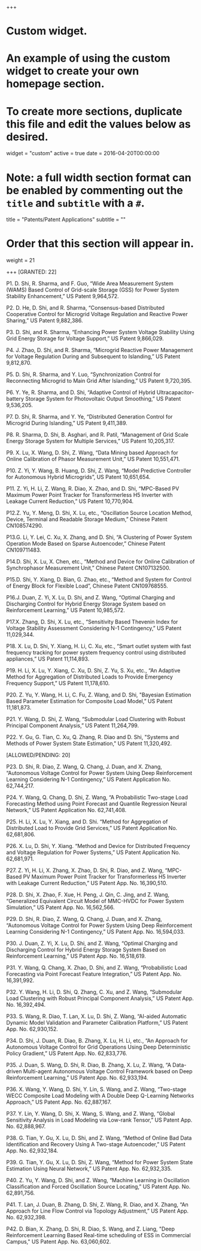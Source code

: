 +++
# Custom widget.
# An example of using the custom widget to create your own homepage section.
# To create more sections, duplicate this file and edit the values below as desired.
widget = "custom"
active = true
date = 2016-04-20T00:00:00

# Note: a full width section format can be enabled by commenting out the `title` and `subtitle` with a `#`.
title = "Patents/Patent Applications"
subtitle = ""

# Order that this section will appear in.
weight = 21

+++
[GRANTED: 22]

P1.	D. Shi, R. Sharma, and F. Guo, “Wide Area Measurement System (WAMS) Based Control of Grid-scale Storage (GSS) for Power System Stability Enhancement,” US Patent 9,964,572.

P2.	D. He, D. Shi, and R. Sharma, “Consensus-based Distributed Cooperative Control for Microgrid Voltage Regulation and Reactive Power Sharing,” US Patent 9,882,386.

P3.	D. Shi, and R. Sharma, “Enhancing Power System Voltage Stability Using Grid Energy Storage for Voltage Support,” US Patent 9,866,029.

P4.	J. Zhao, D. Shi, and R. Sharma, “Microgrid Reactive Power Management for Voltage Regulation During and Subsequent to Islanding,” US Patent 9,812,870.

P5.	D. Shi, R. Sharma, and Y. Luo, “Synchronization Control for Reconnecting Microgrid to Main Grid After Islanding,” US Patent 9,720,395.

P6.	Y. Ye, R. Sharma, and D. Shi, “Adaptive Control of Hybrid Ultracapacitor-battery Storage System for Photovoltaic Output Smoothing,” US Patent 9,536,205.

P7.	D. Shi, R. Sharma, and Y. Ye, “Distributed Generation Control for Microgrid During Islanding,” US Patent 9,411,389.

P8. R. Sharma, D. Shi, B. Asghari, and R. Patil, “Management of Grid Scale Energy Storage System for Multiple Services,” US Patent 10,205,317.

P9. X. Lu, X. Wang, D. Shi, Z. Wang, “Data Mining based Approach for Online Calibration of Phasor Measurement Unit,” US Patent 10,551,471.

P10.	Z. Yi, Y. Wang, B. Huang, D. Shi, Z. Wang, “Model Predictive Controller for Autonomous Hybrid Microgrids”, US Patent 10,651,654.

P11.	Z. Yi, H. Li, Z. Wang, R. Diao, X. Zhao, and D. Shi, “MPC-Based PV Maximum Power Point Tracker for Transformerless H5 Inverter with Leakage Current Reduction,” US Patent 10,770,904.

P12.Z. Yu, Y. Meng, D. Shi, X. Lu, etc., “Oscillation Source Location Method, Device, Terminal and Readable Storage Medium,” Chinese Patent CN108574290.

P13.G. Li, Y. Lei, C. Xu, X. Zhang, and D. Shi, “A Clustering of Power System Operation Mode Based on Sparse Autoencoder,” Chinese Patent CN109711483.

P14.D. Shi, X. Lu, X. Chen, etc., “Method and Device for Online Calibration of Synchrophasor Measurement Unit,” Chinese Patent CN107132500.

P15.D. Shi, Y. Xiang, D. Bian, G. Zhao, etc., “Method and System for Control of Energy Block for Flexible Load”, Chinese Patent CN109768555.

P16.J. Duan, Z. Yi, X. Lu, D. Shi, and Z. Wang, “Optimal Charging and Discharging Control for Hybrid Energy Storage System based on Reinforcement Learning,” US Patent 10,985,572.

P17.X. Zhang, D. Shi, X. Lu, etc., “Sensitivity Based Thevenin Index for Voltage Stability Assessment Considering N-1 Contingency,” US Patent 11,029,344.

P18.	X. Lu, D. Shi, Y. Xiang, H. Li, C. Xu, etc., “Smart outlet system with fast frequency tracking for power system frequency control using distributed appliances,” US Patent 11,114,893.

P19.	H. Li, X. Lu, Y. Xiang, C. Xu, D. Shi, Z. Yu, S. Xu, etc., “An Adaptive Method for Aggregation of Distributed Loads to Provide Emergency Frequency Support,” US Patent 11,178,610.

P20. Z. Yu, Y. Wang, H. Li, C. Fu, Z. Wang, and D. Shi, "Bayesian Estimation Based Parameter Estimation for Composite Load Model,” US Patent 11,181,873.

P21.	Y. Wang, D. Shi, Z. Wang, “Submodular Load Clustering with Robust Principal Component Analysis,” US Patent 11,264,799.

P22.  Y. Gu, G. Tian, C. Xu, Q. Zhang, R. Diao and D. Shi, "Systems and Methods of Power System State Estimation," US Patent 11,320,492.

[ALLOWED/PENDING: 20]

P23.	D. Shi, R. Diao, Z. Wang, Q. Chang, J. Duan, and X. Zhang, “Autonomous Voltage Control for Power System Using Deep Reinforcement Learning Considering N-1 Contingency,” US Patent Application No. 62,744,217.

P24.	Y. Wang, Q. Chang, D. Shi, Z. Wang, “A Probabilistic Two-stage Load Forecasting Method using Point Forecast and Quantile Regression Neural Network,” US Patent Application No. 62,741,408.

P25.	H. Li, X. Lu, Y. Xiang, and D. Shi. “Method for Aggregation of Distributed Load to Provide Grid Services,” US Patent Application No. 62,681,806.

P26.	X. Lu, D. Shi, Y. Xiang. “Method and Device for Distributed Frequency and Voltage Regulation for Power Systems,” US Patent Application No. 62,681,971.

P27.	Z. Yi, H. Li, X. Zhang, X. Zhao, D. Shi, R. Diao, and Z. Wang, “MPC-Based PV Maximum Power Point Tracker for Transformerless H5 Inverter with Leakage Current Reduction,” US Patent App. No. 16,390,510.

P28.	D. Shi, X. Zhao, F. Xue, H. Peng, J. Qin, C. Jing, and Z. Wang, “Generalized Equivalent Circuit Model of MMC-HVDC for Power System Simulation,” US Patent App. No. 16,562,566.

P29.	D. Shi, R. Diao, Z. Wang, Q. Chang, J. Duan, and X. Zhang, “Autonomous Voltage Control for Power System Using Deep Reinforcement Learning Considering N-1 Contingency,” US Patent App. No. 16,594,033.

P30.	J. Duan, Z. Yi, X. Lu, D. Shi, and Z. Wang, “Optimal Charging and Discharging Control for Hybrid Energy Storage System Based on Reinforcement Learning,” US Patent App. No. 16,518,619.

P31.	Y. Wang, Q. Chang, X. Zhao, D. Shi, and Z. Wang, “Probabilistic Load Forecasting via Point Forecast Feature Integration,” US Patent App. No. 16,391,992.

P32.	Y. Wang, H. Li, D. Shi, Q. Zhang, C. Xu, and Z. Wang, “Submodular Load Clustering with Robust Principal Component Analysis,” US Patent App. No. 16,392,494.

P33.	S. Wang, R. Diao, T. Lan, X. Lu, D. Shi, Z. Wang, “AI-aided Automatic Dynamic Model Validation and Parameter Calibration Platform,” US Patent App. No. 62,930,152.

P34.	D. Shi, J. Duan, R. Diao, B. Zhang, X. Lu, H. Li, etc., “An Approach for Autonomous Voltage Control for Grid Operations Using Deep Deterministic Policy Gradient,” US Patent App. No. 62,833,776.

P35.	J. Duan, S. Wang, D. Shi, R. Diao, B. Zhang, X. Lu, Z. Wang, “A Data-driven Multi-agent Autonomous Voltage Control Framework based on Deep Reinforcement Learning,” US Patent App. No. 62,933,194.

P36.	X. Wang, Y. Wang, D. Shi, Y. Lin, S. Wang, and Z. Wang, “Two-stage WECC Composite Load Modeling with A Double Deep Q-Learning Networks Approach,” US Patent App. No. 62,887,167.

P37.	Y. Lin, Y. Wang, D. Shi, X. Wang, S. Wang, and Z. Wang, “Global Sensitivity Analysis in Load Modeling via Low-rank Tensor,” US Patent App. No. 62,888,967.

P38.	G. Tian, Y. Gu, X. Lu, D. Shi, and Z. Wang, “Method of Online Bad Data Identification and Recovery Using A Two-stage Autoencoder,” US Patent App. No. 62,932,184.

P39.	G. Tian, Y. Gu, X. Lu, D. Shi, Z. Wang, “Method for Power System State Estimation Using Neural Network,” US Patent App. No. 62,932,335.

P40.	Z. Yu, Y. Wang, D. Shi, and Z. Wang, “Machine Learning in Oscillation Classification and Forced Oscillation Source Locating,” US Patent App. No. 62,891,756.

P41.	T. Lan, J. Duan, B. Zhang, D. Shi, Z. Wang, R. Diao, and X. Zhang, “An Approach for Line Flow Control via Topology Adjustment,” US Patent App. No. 62,932,398.

P42. D. Bian, X. Zhang, D. Shi, R. Diao, S. Wang, and Z. Liang, "Deep Reinforcement Learning Based Real-time scheduling of ESS in Commercial Campus," US Patent App. No. 63,060,602.
